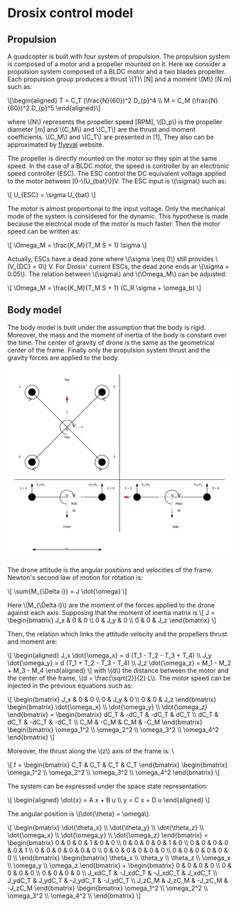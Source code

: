 # Drosix control model


## Propulsion

A quadcopter is built with four system of propulsion. The propulsion system is
composed of a motor and a propeller mounted on it. Here we consider a propulsion
system composed of a BLDC motor and a two blades propeller. Each propulsion
group produces a thrust \\(T)\\ [N] and a moment \\(M\\) [N.m] such as:

\\[\begin{aligned}
T = C_T (\frac{N}{60})^2 D_{p}^4 \\\\
M = C_M (\frac{N}{60})^2 D_{p}^5
\end{aligned}\\]

where \\(N\\) represents the propeller speed [RPM], \\(D_p\\) is the propeller
diameter [m] and \\(C_M\\) and \\(C_T\\) are the thrust and moment coefficients.
\\(C_M\\) and \\(C_T\\) are presented in [1], They also can be approximated by
[flyeval](flyevak.com) website.

The propeller is directly mounted on the motor so they spin at the same
speed. In the case of a BLDC motor, the speed is controller by an electronic
speed controller (ESC). The ESC control the DC equivalent voltage applied to the
motor between [0-\\(U_{bat}\\)]V. The ESC input is \\(\sigma\\) such as:

\\[
U_{ESC} = \sigma U_{bat}
\\]

The motor is almost proportional to the input voltage. Only the mechanical mode
of the system is considered for the dynamic. This hypothese is made because the
electrical mode of the motor is much faster. Then the motor speed can be written
as:

\\[
\Omega_M = \frac{K_M}{T_M S + 1} \sigma
\\]

Actually, ESCs have a dead zone where \\(\sigma \neq 0\\) still provides
\\(V_{DC} = 0\\) V. For Drosix' current ESCs, the dead zone ends ar \\(\sigma
= 0.05\\). The relation between \\(\sigma\\) and \\(\Omega_M\\) can be adjusted:

\\[
\Omega_M = \frac{K_M}{T_M S + 1} (C_R \sigma + \omega_b)
\\]

## Body model

The body model is built under the assumption that the body is
rigid. Moreover, the mass and the moment of inertia of the body is constant over
the time. The center of gravity of drone is the same as the geometrical center
of the frame. Finally only the propulsion system thrust and the gravity forces
are applied to the body.

![Drosix frame reprentation](./Kinematic.png)

The drone attitude is the angular positions and velocities of the
frame. Newton's second law of motion for rotation is:

\\[
\sum{M_{\Delta i}} = J \dot{\omega}
\\]

Here \\(M_{\Delta i}\\) are the moment of the forces applied to the drone
against each axis. Supposing that the moment of inertia matrix is
\\[
J = 
\begin{bmatrix}
    J_x & 0   & 0   \\\\
    0   & J_y & 0   \\\\
    0   & 0   & J_z
\end{bmatrix}
\\]

Then, the relation which links the attitude velocity and the
propellers thrust and moment are:

\\[
\begin{aligned}
    J_x \dot{\omega_x} = d (T_1 - T_2 - T_3 + T_4) \\\\
    J_y \dot{\omega_y} = d (T_1 + T_2 - T_3 - T_4) \\\\
    J_z \dot{\omega_z} = M_1 - M_2 + M_3 - M_4
\end{aligned}
\\]
with \\(d\\) the distance between the motor and the center of the frame, \\(d
= \frac{\sqrt{2}}{2} L\\). The motor speed can be injected in the previous
equations such as:

\\[
\begin{bmatrix}
    J_x & 0   & 0   \\\\
    0   & J_y & 0   \\\\
    0   & 0   & J_z
\end{bmatrix}
\begin{bmatrix}
    \dot{\omega_x} \\\\
    \dot{\omega_y} \\\\
    \dot{\omega_z}
\end{bmatrix} =
\begin{bmatrix}
    dC_T & -dC_T & -dC_T & dC_T  \\\\
    dC_T & dC_T  & -dC_T & -dC_T \\\\
    C_M  & -C_M  & C_M   & -C_M
\end{bmatrix}
\begin{bmatrix}
    \omega_1^2 \\\\
    \omega_2^2 \\\\
    \omega_3^2 \\\\
    \omega_4^2
\end{bmatrix}
\\]

Moreover, the thrust along the \\(z\\) axis of the frame is:
\

\\[
f =
\begin{bmatrix}
    C_T & C_T & C_T & C_T
\end{bmatrix}
\begin{bmatrix}
    \omega_1^2 \\\\
    \omega_2^2 \\\\
    \omega_3^2 \\\\
    \omega_4^2
\end{bmatrix}
\\]

The system can be expressed under the space state representation:

\\[
\begin{aligned}
\dot{x} = A x + B u \\\\
y = C x + D u
\end{aligned}
\\]

The angular position is \\(\dot{\theta} = \omega\\).

\\[
\begin{bmatrix}
    \dot{\theta_x} \\\\
    \dot{\theta_y} \\\\
    \dot{\theta_z} \\\\
    \dot{\omega_x} \\\\
    \dot{\omega_y} \\\\
    \dot{\omega_z}
\end{bmatrix} =
\begin{bmatrix}
    0 & 0 & 0 & 1 & 0 & 0 \\\\
    0 & 0 & 0 & 0 & 1 & 0 \\\\
    0 & 0 & 0 & 0 & 0 & 1 \\\\
    0 & 0 & 0 & 0 & 0 & 0 \\\\
    0 & 0 & 0 & 0 & 0 & 0 \\\\
    0 & 0 & 0 & 0 & 0 & 0 \\\\
\end{bmatrix}
\begin{bmatrix}
    \theta_x \\\\
    \theta_y \\\\
    \theta_z \\\\
    \omega_x \\\\
    \omega_y \\\\
    \omega_z
\end{bmatrix} + 
\begin{bmatrix}
    0       & 0         & 0         & 0         \\\\
    0       & 0         & 0         & 0         \\\\
    0       & 0         & 0         & 0         \\\\
    J_xdC_T & -J_xdC_T  & -J_xdC_T  & J_xdC_T   \\\\
    J_ydC_T & J_ydC_T   & -J_ydC_T  & -J_ydC_T  \\\\
    J_zC_M  & J_zC_M    & -J_zC_M   & -J_zC_M
\end{bmatrix}
\begin{bmatrix}
    \omega_1^2 \\\\
    \omega_2^2 \\\\
    \omega_3^2 \\\\
    \omega_4^2 \\\\
\end{bmatrix}
\\]

